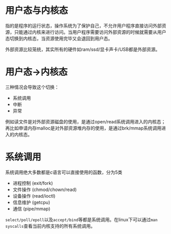 # 用户态与内核态
指的是程序的运行状态，操作系统为了保护自己，不允许用户程序直接访问外部资源，只能通过内核来进行访问。当用户程序需要访问外部资源的时候就需要从用户态切换到内核态，当资源使用完毕又会退回到用户态。

外部资源比较笼统，其实所有的硬件如ram/ssd/显卡声卡/USB都是外部资源。
# 用户态->内核态
三种情况会导致这个切换：
- 系统调用
- 中断
- 异常

例如读文件是对外部资源磁盘的使用，是通过open/read系统调用进入的内核态；再比如申请内存malloc是对外部资源堆内存的使用，是通过brk/mmap系统调用进入的内核态。
# 系统调用
系统调用绝大多数都是c语言可以直接使用的函数，分为5类
- 进程控制 (exit/fork)
- 文件操作 (chmod/chown/read)
- 设备操作 (read/ioctl)
- 信息维护 (getcpu)
- 通信     (pipe/mmap)

`select/poll/epoll`以及`accept/bind`等都是系统调用。在linux下可以通过`man syscalls`查看当前内核支持的所有系统调用。